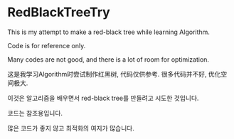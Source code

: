 # RedBlackTreeTry
This is my attempt to make a red-black tree while learning Algorithm. 

Code is for reference only. 

Many codes are not good, and there is a lot of room for optimization.


这是我学习Algorithm时尝试制作红黑树, 代码仅供参考. 很多代码并不好, 优化空间极大. 


이것은 알고리즘을 배우면서 red-black tree를 만들려고 시도한 것입니다.

코드는 참조용입니다.

많은 코드가 좋지 않고 최적화의 여지가 많습니다.


